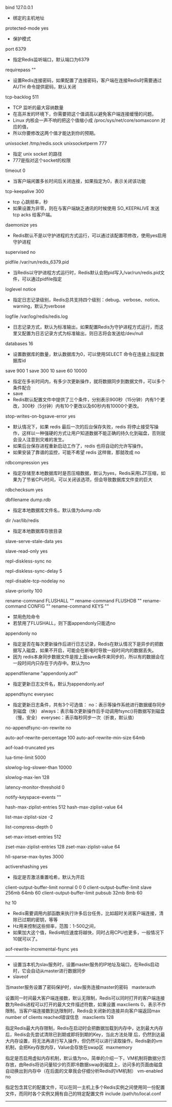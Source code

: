 
bind 127.0.0.1
- 绑定的主机地址

protected-mode yes
- 保护模式

port 6379
- 指定Redis监听端口，默认端口为6379

requirepass ""
- 设置Redis连接密码，如果配置了连接密码，客户端在连接Redis时需要通过AUTH <password>命令提供密码，默认关闭

tcp-backlog 511
- TCP 监听的最大容纳数量
- 在高并发的环境下，你需要把这个值调高以避免客户端连接缓慢的问题。
- Linux 内核会一声不响的把这个值缩小成 /proc/sys/net/core/somaxconn 对应的值，
- 所以你要修改这两个值才能达到你的预期。

unixsocket /tmp/redis.sock
unixsocketperm 777
- 指定 unix socket 的路径
- 777是指对这个socket的权限

timeout 0
- 当客户端闲置多长时间后关闭连接，如果指定为0，表示关闭该功能

tcp-keepalive 300
- tcp 心跳频率，秒
- 如果设置为非零，则在与客户端缺乏通讯的时候使用 SO_KEEPALIVE 发送 tcp acks 给客户端。

daemonize yes
- Redis默认不是以守护进程的方式运行，可以通过该配置项修改，使用yes启用守护进程

supervised no

pidfile /var/run/redis_6379.pid
- 当Redis以守护进程方式运行时，Redis默认会把pid写入/var/run/redis.pid文件，可以通过pidfile指定

loglevel notice
- 指定日志记录级别，Redis总共支持四个级别：debug、verbose、notice、warning，默认为verbose

logfile /var/log/redis/redis.log
- 日志记录方式，默认为标准输出，如果配置Redis为守护进程方式运行，而这里又配置为日志记录方式为标准输出，则日志将会发送给/dev/null


databases 16
- 设置数据库的数量，默认数据库为0，可以使用SELECT <dbid>命令在连接上指定数据库id

save 900 1
save 300 10
save 60 10000
- 指定在多长时间内，有多少次更新操作，就将数据同步到数据文件，可以多个条件配合
- save <seconds> <changes>
- Redis默认配置文件中提供了三个条件，分别表示900秒（15分钟）内有1个更改，300秒（5分钟）内有10个更改以及60秒内有10000个更改。

stop-writes-on-bgsave-error yes
- 默认情况下，如果 redis 最后一次的后台保存失败，redis 将停止接受写操作，这样以一种强硬的方式让用户知道数据不能正确的持久化到磁盘，否则就会没人注意到灾难的发生。
- 如果后台保存进程重新启动工作了，redis 也将自动的允许写操作。
- 如果安装了靠谱的监控，可能不希望 redis 这样做，那就改成 no

rdbcompression yes
- 指定存储至本地数据库时是否压缩数据，默认为yes，Redis采用LZF压缩，如果为了节省CPU时间，可以关闭该选项，但会导致数据库文件变的巨大

rdbchecksum yes

dbfilename dump.rdb
- 指定本地数据库文件名，默认值为dump.rdb

dir /var/lib/redis
- 指定本地数据库存放目录




slave-serve-stale-data yes

slave-read-only yes

repl-diskless-sync no

repl-diskless-sync-delay 5


repl-disable-tcp-nodelay no

slave-priority 100



rename-command FLUSHALL ""
rename-command FLUSHDB  ""
rename-command CONFIG   ""
rename-command KEYS     ""
- 禁用危险命令
- 若禁用了FLUSHALL，则下面appendonly只能选no


appendonly no
- 指定是否在每次更新操作后进行日志记录，Redis在默认情况下是异步的把数据写入磁盘，如果不开启，可能会在断电时导致一段时间内的数据丢失。
- 因为 redis本身同步数据文件是按上面save条件来同步的，所以有的数据会在一段时间内只存在于内存中。默认为no


appendfilename "appendonly.aof"
- 指定更新日志文件名，默认为appendonly.aof

appendfsync everysec
- 指定更新日志条件，共有3个可选值： 
    no：表示等操作系统进行数据缓存同步到磁盘（快） 
    always：表示每次更新操作后手动调用fsync()将数据写到磁盘（慢，安全） 
    everysec：表示每秒同步一次（折衷，默认值）

no-appendfsync-on-rewrite no


auto-aof-rewrite-percentage 100
auto-aof-rewrite-min-size 64mb

aof-load-truncated yes


lua-time-limit 5000


slowlog-log-slower-than 10000

slowlog-max-len 128


latency-monitor-threshold 0


notify-keyspace-events ""


hash-max-ziplist-entries 512
hash-max-ziplist-value 64

list-max-ziplist-size -2

list-compress-depth 0

set-max-intset-entries 512

zset-max-ziplist-entries 128
zset-max-ziplist-value 64

hll-sparse-max-bytes 3000

activerehashing yes
- 指定是否激活重置哈希，默认为开启


client-output-buffer-limit normal 0 0 0
client-output-buffer-limit slave 256mb 64mb 60
client-output-buffer-limit pubsub 32mb 8mb 60



hz 10
- Redis需要调用内部函数来执行许多后台任务，比如超时关闭客户端连接，清除已过期的密钥，等等
- Hz用来控制这些频率，范围：1-500之间，
- 如果加大这个值，Redis响应速度将越快，同时占用CPU也更多，一般情况下10就可以了。



aof-rewrite-incremental-fsync yes






---------------------

- 设置当本机为slav服务时，设置master服务的IP地址及端口，在Redis启动时，它会自动从master进行数据同步
- slaveof <masterip> <masterport>

当master服务设置了密码保护时，slav服务连接master的密码
  masterauth <master-password>

设置同一时间最大客户端连接数，默认无限制，Redis可以同时打开的客户端连接数为Redis进程可以打开的最大文件描述符数，如果设置 maxclients 0，表示不作限制。当客户端连接数到达限制时，Redis会关闭新的连接并向客户端返回max number of clients reached错误信息
  maxclients 128

指定Redis最大内存限制，Redis在启动时会把数据加载到内存中，达到最大内存后，Redis会先尝试清除已到期或即将到期的Key，当此方法处理 后，仍然到达最大内存设置，将无法再进行写入操作，但仍然可以进行读取操作。Redis新的vm机制，会把Key存放内存，Value会存放在swap区  
maxmemory <bytes>


指定是否启用虚拟内存机制，默认值为no，简单的介绍一下，VM机制将数据分页存放，由Redis将访问量较少的页即冷数据swap到磁盘上，访问多的页面由磁盘自动换出到内存中（在后面的文章我会仔细分析Redis的VM机制）
vm-enabled no


指定包含其它的配置文件，可以在同一主机上多个Redis实例之间使用同一份配置文件，而同时各个实例又拥有自己的特定配置文件
include /path/to/local.conf
  
     
---------------------

